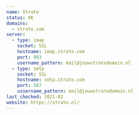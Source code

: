 ```yaml
---
name: Strato
status: OK
domains:
  - strato.com
server:
  - type: imap
    socket: SSL
    hostname: imap.strato.com
    port: 993
    username_pattern: mail@jouwstratodomein.nl
  - type: smtp
    socket: SSL
    hostname: smtp.strato.com
    port: 587
    ussername_pattern: mail@jouwstratodomein.nl
last_checked: 2021-02
website: https://strato.nl/
---
```

